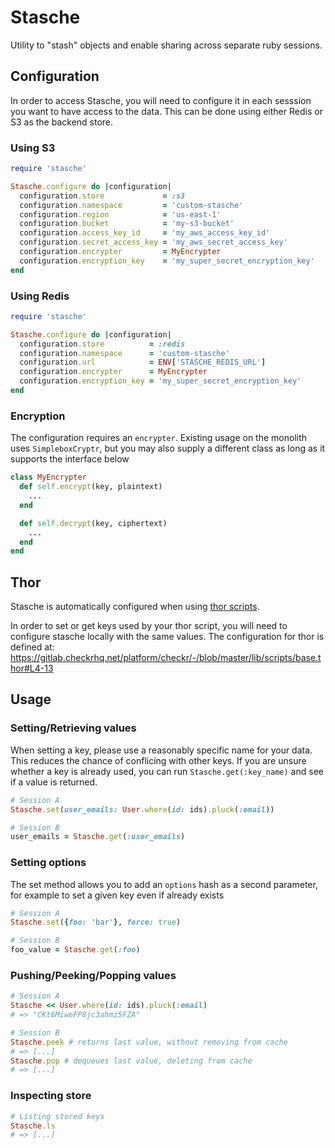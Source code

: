 # Stasche

Utility to "stash" objects and enable sharing across separate ruby sessions.

## Configuration

In order to access Stasche, you will need to configure it in each sesssion you want to have access to the data. This can be done using either Redis or S3 as the backend store.

### Using S3
```rb
require 'stasche'

Stasche.configure do |configuration|
  configuration.store             = :s3
  configuration.namespace         = 'custom-stasche'
  configuration.region            = 'us-east-1'
  configuration.bucket            = 'my-s3-bucket'
  configuration.access_key_id     = 'my_aws_access_key_id'
  configuration.secret_access_key = 'my_aws_secret_access_key'
  configuration.encrypter         = MyEncrypter
  configuration.encryption_key    = 'my_super_secret_encryption_key'
end
```

### Using Redis
```rb
require 'stasche'

Stasche.configure do |configuration|
  configuration.store          = :redis
  configuration.namespace      = 'custom-stasche'
  configuration.url            = ENV['STASCHE_REDIS_URL']
  configuration.encrypter      = MyEncrypter
  configuration.encryption_key = 'my_super_secret_encryption_key'
end
```


### Encryption

The configuration requires an `encrypter`. Existing usage on the monolith uses `SimpleboxCryptr`, but you may also supply a different class as long as it supports the interface below
```rb
class MyEncrypter
  def self.encrypt(key, plaintext)
    ...
  end

  def self.decrypt(key, ciphertext)
    ...
  end
end
```


## Thor

Stasche is automatically configured when using [thor scripts](https://checkr.atlassian.net/wiki/spaces/RD/pages/493096635/Monolith+Thor+Scripts).

In order to set or get keys used by your thor script, you will need to configure stasche locally with the same values. The configuration for thor is defined at: https://gitlab.checkrhq.net/platform/checkr/-/blob/master/lib/scripts/base.thor#L4-13 


## Usage

### Setting/Retrieving values

When setting a key, please use a reasonably specific name for your data. This reduces the chance of conflicing with other keys. If you are unsure whether a key is already used, you can run `Stasche.get(:key_name)` and see if a value is returned.

```rb
# Session A
Stasche.set(user_emails: User.where(id: ids).pluck(:email))

# Session B
user_emails = Stasche.get(:user_emails)
```

### Setting options
The set method allows you to add an `options` hash as a second parameter, for example to set a given key even if already exists
```rb
# Session A
Stasche.set({foo: 'bar'}, force: true)

# Session B
foo_value = Stasche.get(:foo)
```

### Pushing/Peeking/Popping values

```rb
# Session A
Stasche << User.where(id: ids).pluck(:email)
# => "CKt6MiweFP8jc3ahmz5FZA"

# Session B
Stasche.peek # returns last value, without removing from cache
# => [...]
Stasche.pop # dequeues last value, deleting from cache
# => [...]
```

### Inspecting store

```rb
# Listing stored keys
Stasche.ls
# => [...]
```
